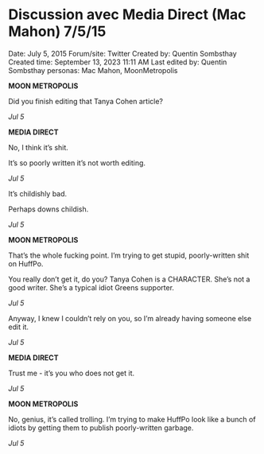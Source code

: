 # Discussion avec Media Direct (Mac Mahon) 7/5/15

Date: July 5, 2015
Forum/site: Twitter
Created by: Quentin Sombsthay
Created time: September 13, 2023 11:11 AM
Last edited by: Quentin Sombsthay
personas: Mac Mahon, MoonMetropolis

**MOON METROPOLIS**

Did you finish editing that Tanya Cohen article?

*Jul 5*

**MEDIA DIRECT**

No, I think it’s shit.

It’s so poorly written it’s not worth editing.

*Jul 5*

It’s childishly bad.

Perhaps downs childish.

*Jul 5*

**MOON METROPOLIS**

That’s the whole fucking point. I’m trying to get stupid, poorly-written shit on HuffPo.

You really don’t get it, do you? Tanya Cohen is a CHARACTER. She’s not a good writer. She’s a typical idiot Greens supporter.

*Jul 5*

Anyway, I knew I couldn’t rely on you, so I’m already having someone else edit it.

*Jul 5*

**MEDIA DIRECT**

Trust me - it’s you who does not get it.

*Jul 5*

**MOON METROPOLIS**

No, genius, it’s called trolling. I’m trying to make HuffPo look like a bunch of idiots by getting them to publish poorly-written garbage.

*Jul 5*